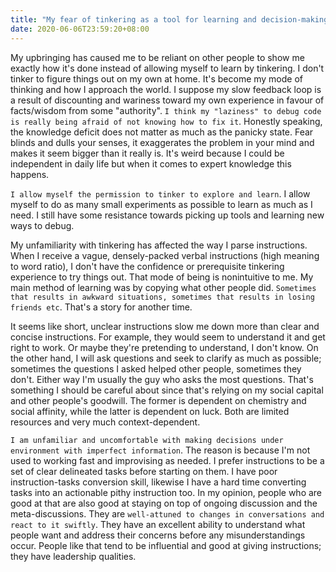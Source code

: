 ```yaml
---
title: "My fear of tinkering as a tool for learning and decision-making under imperfect information environment"
date: 2020-06-06T23:59:20+08:00
---
```


My upbringing has caused me to be reliant on other people to show me exactly how it's done instead of allowing myself to learn by tinkering. I don't tinker to figure things out on my own at home. It's become my mode of thinking and how I approach the world. I suppose my slow feedback loop is a result of discounting and wariness toward my own experience in favour of facts/wisdom from some "authority". `I think my "laziness" to debug code is really being afraid of not knowing how to fix it`. Honestly speaking, the knowledge deficit does not matter as much as the panicky state. Fear blinds and dulls your senses, it exaggerates the problem in your mind and makes it seem bigger than it really is. It's weird because I could be independent in daily life but when it comes to expert knowledge this happens. 

`I allow myself the permission to tinker to explore and learn`. I allow myself to do as many small experiments as possible to learn as much as I need. I still have some resistance towards picking up tools and learning new ways to debug. 

My unfamiliarity with tinkering has affected the way I parse instructions. When I receive a vague, densely-packed verbal instructions (high meaning to word ratio), I don't have the confidence or prerequisite tinkering experience to try things out. That mode of being is nonintuitive to me. My main method of learning was by copying what other people did. `Sometimes that results in awkward situations, sometimes that results in losing friends etc`. That's a story for another time. 

It seems like short, unclear instructions slow me down more than clear and concise instructions. For example, they would seem to understand it and get right to work. Or maybe they're pretending to understand, I don't know. On the other hand, I will ask questions and seek to clarify as much as possible; sometimes the questions I asked helped other people, sometimes they don't. Either way I'm usually the guy who asks the most questions. That's something I should be careful about since that's relying on my social capital and other people's goodwill. The former is dependent on chemistry and social affinity, while the latter is dependent on luck. Both are limited resources and very much context-dependent. 

`I am unfamiliar and uncomfortable with making decisions under environment with imperfect information`. The reason is because I'm not used to working fast and improvising as needed. I prefer instructions to be a set of clear delineated tasks before starting on them. I have poor instruction-tasks conversion skill, likewise I have a hard time converting tasks into an actionable pithy instruction too. In my opinion, people who are good at that are also good at staying on top of ongoing discussion and the meta-discussions. They are `well-attuned to changes in conversations and react to it swiftly`. They have an excellent ability to understand what people want and address their concerns before any misunderstandings occur. People like that tend to be influential and good at giving instructions; they have leadership qualities.